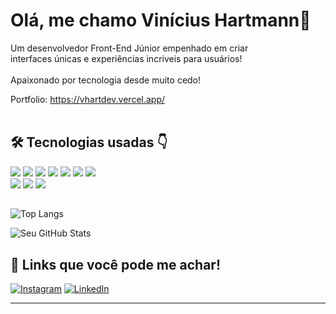 # Olá, me chamo Vinícius Hartmann👋

Um desenvolvedor Front-End Júnior empenhado em criar <br/> interfaces únicas e experiências incriveis para usuários!
<br/><br/>
Apaixonado por tecnologia desde muito cedo!

Portfolio: https://vhartdev.vercel.app/
<br/>
<br/>

## 🛠 Tecnologias usadas 👇

<div align="left">
  <img src="https://img.shields.io/badge/HTML5-E34F26?style=for-the-badge&logo=html5&logoColor=white"  />
  <img src="https://img.shields.io/badge/CSS3-1572B6?style=for-the-badge&logo=css3&logoColor=white"/>
  <img src="https://img.shields.io/badge/JavaScript-323330?style=for-the-badge&logo=javascript&logoColor=F7DF1E"  />
  <img src="https://img.shields.io/badge/TypeScript-007ACC?style=for-the-badge&logo=typescript&logoColor=white" />
  <img src="https://img.shields.io/badge/React-20232A?style=for-the-badge&logo=react&logoColor=61DAFB" />
  <img src="https://img.shields.io/badge/MongoDB-4EA94B?style=for-the-badge&logo=mongodb&logoColor=white"/>
  <img src="https://img.shields.io/badge/Jest-323330?style=for-the-badge&logo=Jest&logoColor=white"/>
  <br/>
  <img src="https://img.shields.io/badge/Framer-black?style=for-the-badge&logo=framer&logoColor=blue" />
  <img src="https://img.shields.io/badge/GIT-E44C30?style=for-the-badge&logo=git&logoColor=white"/>
  <img src="https://img.shields.io/badge/Figma-F24E1E?style=for-the-badge&logo=figma&logoColor=white"/>

##
![Top Langs](https://github-readme-stats.vercel.app/api/top-langs/?username=vhartmann11&layout=compact&theme=tokyonight)

![Seu GitHub Stats](https://github-readme-stats.vercel.app/api?username=vhartmann11&show_icons=true&hide_title=false&hide=prs&count_private=true&hide_border=true&theme=tokyonight)

## 🔗 Links que você pode me achar!

[![Instagram](https://img.shields.io/badge/Instagram-E4405F?style=for-the-badge&logo=instagram&logoColor=white)](https://www.instagram.com/hart.vh1/)
[![LinkedIn](https://img.shields.io/badge/LinkedIn-0077B5?style=for-the-badge&logo=linkedin&logoColor=white)](https://www.linkedin.com/in/vhartmann11/)

---

